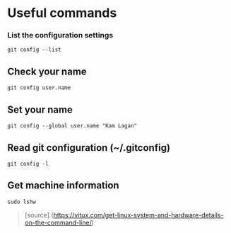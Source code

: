 # Useful commands

### List the configuration settings
```
git config --list
```

## Check your name
```
git config user.name
```

## Set your name
```
git config --global user.name "Kam Lagan"
```

## Read git configuration (~/.gitconfig)
```
git config -l
```

## Get machine information
```
sudo lshw
```
> [source] (https://vitux.com/get-linux-system-and-hardware-details-on-the-command-line/)
